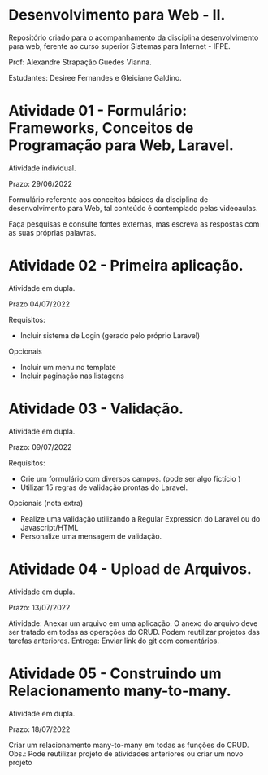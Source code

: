 # Desenvolvimento para Web - II.

Repositório criado para o acompanhamento da disciplina desenvolvimento para web, ferente ao curso superior Sistemas para Internet - IFPE.

Prof: Alexandre Strapação Guedes Vianna.

Estudantes: Desiree Fernandes e Gleiciane Galdino.

# Atividade 01 - Formulário:  Frameworks, Conceitos de Programação para Web, Laravel.

Atividade individual.

Prazo: 29/06/2022

Formulário referente aos conceitos básicos da disciplina de desenvolvimento para Web, tal conteúdo é contemplado pelas videoaulas.

Faça pesquisas e consulte fontes externas, mas escreva as respostas com as suas próprias palavras.

# Atividade 02 - Primeira aplicação.

Atividade em dupla.

Prazo 04/07/2022

Requisitos:

- Incluir sistema de Login (gerado pelo próprio Laravel)

Opcionais
- Incluir um menu no template
- Incluir paginação nas listagens

# Atividade 03 -  Validação.

Atividade em dupla.

Prazo: 09/07/2022

Requisitos:
- Crie um formulário com diversos campos. (pode ser algo fictício )
- Utilizar 15 regras de validação prontas do Laravel.

Opcionais (nota extra)

- Realize uma validação utilizando a Regular Expression do Laravel ou do Javascript/HTML
- Personalize uma mensagem de validação.

# Atividade 04 -  Upload de Arquivos.

Atividade em dupla.

Prazo: 13/07/2022

Atividade: Anexar um arquivo em uma aplicação. O anexo do arquivo deve ser tratado em todas as operações do CRUD.
Podem reutilizar projetos das tarefas anteriores.
Entrega: Enviar link do git com comentários.

# Atividade 05 -  Construindo um Relacionamento many-to-many.

Atividade em dupla.

Prazo: 18/07/2022

Criar um relacionamento many-to-many em todas as funções do CRUD.
Obs.: Pode reutilizar projeto de atividades anteriores ou criar um novo projeto

